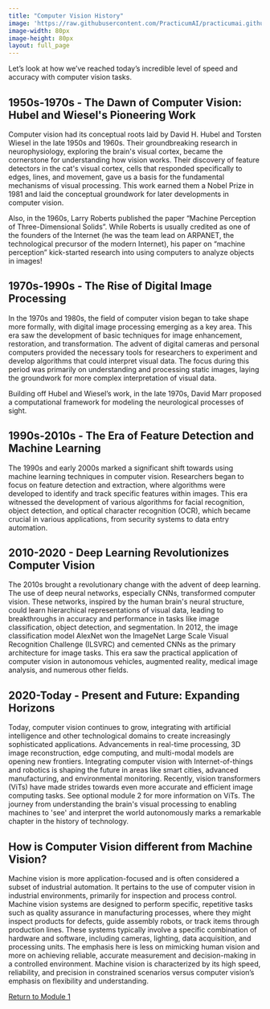 ```yaml
---
title: "Computer Vision History"
image: 'https://raw.githubusercontent.com/PracticumAI/practicumai.github.io/main/images/icons/practicumai_computer_vision.png'
image-width: 80px
image-height: 80px
layout: full_page
---
```


Let’s look at how we’ve reached today’s incredible level of speed and accuracy with computer vision tasks.

## 1950s-1970s - The Dawn of Computer Vision: Hubel and Wiesel's Pioneering Work

Computer vision had its conceptual roots laid by David H. Hubel and Torsten Wiesel in the late 1950s and 1960s. Their groundbreaking research in neurophysiology, exploring the brain's visual cortex, became the cornerstone for understanding how vision works. Their discovery of feature detectors in the cat's visual cortex, cells that responded specifically to edges, lines, and movement, gave us a basis for the fundamental mechanisms of visual processing. This work earned them a Nobel Prize in 1981 and laid the conceptual groundwork for later developments in computer vision.

 Also, in the 1960s, Larry Roberts published the paper “Machine Perception of Three-Dimensional Solids”. While Roberts is usually credited as one of the founders of the Internet (he was the team lead on ARPANET, the technological precursor of the modern Internet), his paper on “machine perception” kick-started research into using computers to analyze objects in images!

## 1970s-1990s - The Rise of Digital Image Processing

In the 1970s and 1980s, the field of computer vision began to take shape more formally, with digital image processing emerging as a key area. This era saw the development of basic techniques for image enhancement, restoration, and transformation. The advent of digital cameras and personal computers provided the necessary tools for researchers to experiment and develop algorithms that could interpret visual data. The focus during this period was primarily on understanding and processing static images, laying the groundwork for more complex interpretation of visual data.

Building off Hubel and Wiesel’s work, in the late 1970s, David Marr proposed a computational framework for modeling the neurological processes of sight.

## 1990s-2010s - The Era of Feature Detection and Machine Learning

The 1990s and early 2000s marked a significant shift towards using machine learning techniques in computer vision. Researchers began to focus on feature detection and extraction, where algorithms were developed to identify and track specific features within images. This era witnessed the development of various algorithms for facial recognition, object detection, and optical character recognition (OCR), which became crucial in various applications, from security systems to data entry automation.

## 2010-2020 - Deep Learning Revolutionizes Computer Vision

The 2010s brought a revolutionary change with the advent of deep learning. The use of deep neural networks, especially CNNs, transformed computer vision. These networks, inspired by the human brain's neural structure, could learn hierarchical representations of visual data, leading to breakthroughs in accuracy and performance in tasks like image classification, object detection, and segmentation. In 2012, the image classification model AlexNet won the ImageNet Large Scale Visual Recognition Challenge (ILSVRC) and cemented CNNs as the primary architecture for image tasks. This era saw the practical application of computer vision in autonomous vehicles, augmented reality, medical image analysis, and numerous other fields.

## 2020-Today - Present and Future: Expanding Horizons

Today, computer vision continues to grow, integrating with artificial intelligence and other technological domains to create increasingly sophisticated applications. Advancements in real-time processing, 3D image reconstruction, edge computing, and multi-modal models are opening new frontiers. Integrating computer vision with Internet-of-things and robotics is shaping the future in areas like smart cities, advanced manufacturing, and environmental monitoring. Recently, vision transformers (ViTs) have made strides towards even more accurate and efficient image computing tasks. See optional module 2 for more information on ViTs. The journey from understanding the brain's visual processing to enabling machines to 'see' and interpret the world autonomously marks a remarkable chapter in the history of technology.

## How is Computer Vision different from Machine Vision?

Machine vision is more application-focused and is often considered a subset of industrial automation. It pertains to the use of computer vision in industrial environments, primarily for inspection and process control. Machine vision systems are designed to perform specific, repetitive tasks such as quality assurance in manufacturing processes, where they might inspect products for defects, guide assembly robots, or track items through production lines. These systems typically involve a specific combination of hardware and software, including cameras, lighting, data acquisition, and processing units. The emphasis here is less on mimicking human vision and more on achieving reliable, accurate measurement and decision-making in a controlled environment. Machine vision is characterized by its high speed, reliability, and precision in constrained scenarios versus computer vision’s emphasis on flexibility and understanding.

[Return to Module 1](01_computer_vision_concepts.md)